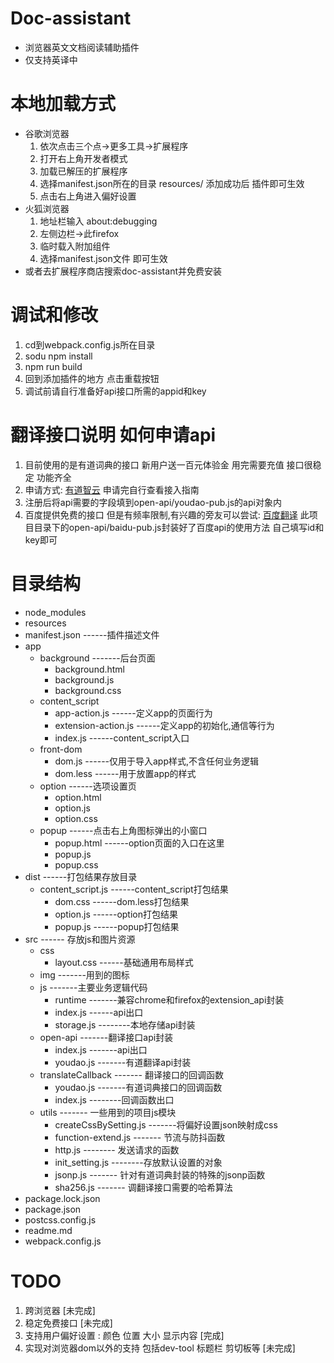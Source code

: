 # Doc-assistant
 + 浏览器英文文档阅读辅助插件
 + 仅支持英译中
# 本地加载方式
 + 谷歌浏览器  
   1. 依次点击三个点->更多工具->扩展程序
   2. 打开右上角开发者模式
   3. 加载已解压的扩展程序
   4. 选择manifest.json所在的目录 resources/  添加成功后 插件即可生效
   5. 点击右上角进入偏好设置
 + 火狐浏览器  
   1. 地址栏输入 about:debugging
   2. 左侧边栏->此firefox
   3. 临时载入附加组件
   4. 选择manifest.json文件  即可生效
 + 或者去扩展程序商店搜索doc-assistant并免费安装
# 调试和修改
 1. cd到webpack.config.js所在目录
 2. sodu npm install 
 3. npm run build
 4. 回到添加插件的地方  点击重载按钮
 5. 调试前请自行准备好api接口所需的appid和key 
# 翻译接口说明 如何申请api
 1. 目前使用的是有道词典的接口  新用户送一百元体验金  用完需要充值  接口很稳定  功能齐全
 2. 申请方式: [有道智云](https://ai.youdao.com/index.s) 申请完自行查看接入指南
 3. 注册后将api需要的字段填到open-api/youdao-pub.js的api对象内
 4. 百度提供免费的接口 但是有频率限制,有兴趣的旁友可以尝试: [百度翻译](https://api.fanyi.baidu.com/api/trans/product/index)  此项目目录下的open-api/baidu-pub.js封装好了百度api的使用方法 自己填写id和key即可 

# 目录结构
 + node_modules  
 + resources  
  + manifest.json  ------插件描述文件  
  + app  
    - background  -------后台页面
       -  background.html  
       -  background.js  
       -  background.css  
    - content_script 
       -  app-action.js ------定义app的页面行为  
       -  extension-action.js  ------定义app的初始化,通信等行为  
       -  index.js ------content_script入口  
    - front-dom  
       -  dom.js  ------仅用于导入app样式,不含任何业务逻辑
       -  dom.less ------用于放置app的样式
    - option ------选项设置页
       - option.html  
       - option.js  
       - option.css
    - popup ------点击右上角图标弹出的小窗口
       - popup.html  ------option页面的入口在这里
       - popup.js  
       - popup.css
  + dist ------打包结果存放目录
    - content_script.js ------content_script打包结果  
       - dom.css  ------dom.less打包结果  
       - option.js ------option打包结果  
       - popup.js ------popup打包结果 
  + src  ------ 存放js和图片资源
    - css 
       - layout.css ------基础通用布局样式  
    - img  -------用到的图标  
    - js -------主要业务逻辑代码  
       - runtime  -------兼容chrome和firefox的extension_api封装  
       - index.js  ------api出口  
       - storage.js  --------本地存储api封装
    - open-api -------翻译接口api封装  
       - index.js  -------api出口  
       - youdao.js    -------有道翻译api封装  
    - translateCallback   ------- 翻译接口的回调函数
       - youdao.js   -------有道词典接口的回调函数  
       - index.js --------回调函数出口
    - utils  ------- 一些用到的项目js模块
       - createCssBySetting.js  -------将偏好设置json映射成css  
       - function-extend.js    ------- 节流与防抖函数  
       - http.js   -------- 发送请求的函数  
       - init_setting.js    --------存放默认设置的对象  
       - jsonp.js    ------- 针对有道词典封装的特殊的jsonp函数    
       - sha256.js   ------- 调翻译接口需要的哈希算法
 + package.lock.json
 + package.json
 + postcss.config.js
 + readme.md
 + webpack.config.js

# TODO
 1. 跨浏览器 [未完成]
 2. 稳定免费接口 [未完成]
 3. 支持用户偏好设置 : 颜色  位置  大小  显示内容 [完成]
 4. 实现对浏览器dom以外的支持  包括dev-tool 标题栏  剪切板等 [未完成]
